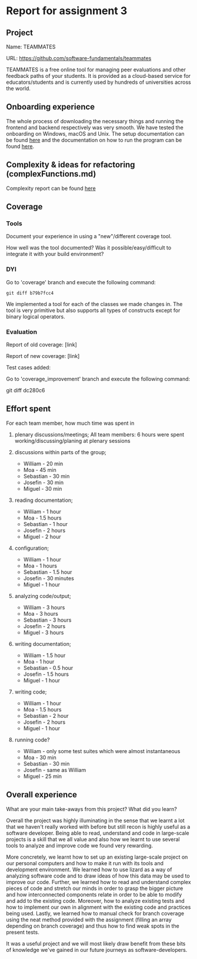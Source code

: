 # Report for assignment 3

## Project

Name: TEAMMATES

URL: https://github.com/software-fundamentals/teammates

TEAMMATES is a free online tool for managing peer evaluations and other feedback paths of your students.
It is provided as a cloud-based service for educators/students and is currently used by hundreds of universities across the world.

## Onboarding experience
The whole process of downloading the necessary things and running the frontend and backend respectively was very smooth.
We have tested the onboarding on Windows, macOS and Unix. The setup documentation can be found [here](https://github.com/TEAMMATES/teammates/blob/master/docs/setting-up.md)
and the documentation on how to run the program can be found [here](https://github.com/TEAMMATES/teammates/blob/master/docs/development.md).


## Complexity & ideas for refactoring (complexFunctions.md)
Complexity report can be found [here](https://github.com/software-fundamentals/teammates/blob/coverage_improvement/complexFunctions.md)

## Coverage

### Tools

Document your experience in using a "new"/different coverage tool.

How well was the tool documented? Was it possible/easy/difficult to
integrate it with your build environment?

### DYI

Go to 'coverage' branch and execute the following command:

`git diff b79b7fcc4`

We implemented a tool for each of the classes we made changes in. 
The tool is very primitive but also supports all types of constructs 
except for binary logical operators.

### Evaluation

Report of old coverage: [link]

Report of new coverage: [link]

Test cases added:

Go to 'coverage_improvement' branch and execute the following command:

git diff dc280c6

## Effort spent

For each team member, how much time was spent in

1. plenary discussions/meetings;
    All team members: 6 hours were spent working/discussing/planing at plenary sessions

2. discussions within parts of the group;
    * William - 20 min
    * Moa - 45 min
    * Sebastian - 30 min
    * Josefin - 30 min
    * Miguel - 30 min

3. reading documentation;
    * William - 1 hour
    * Moa - 1.5 hours
    * Sebastian - 1 hour 
    * Josefin - 2 hours
    * Miguel - 2 hour

4. configuration;
    * William - 1 hour
    * Moa - 1 hours
    * Sebastian - 1.5 hour
    * Josefin - 30 minutes
    * Miguel - 1 hour

5. analyzing code/output;
    * William - 3 hours
    * Moa - 3 hours
    * Sebastian - 3 hours
    * Josefin - 2 hours
    * Miguel - 3 hours

6. writing documentation;
    * William - 1.5 hour
    * Moa - 1 hour
    * Sebastian - 0.5 hour
    * Josefin - 1.5 hours
    * Miguel - 1 hour

7. writing code;
    * William - 1 hour
    * Moa - 1.5 hours
    * Sebastian - 2 hour
    * Josefin - 2 hours
    * Miguel - 1 hour

8. running code?
    * William - only some test suites which were almost instantaneous
    * Moa - 30 min
    * Sebastian - 30 min
    * Josefin - same as William
    * Miguel - 25 min

## Overall experience

What are your main take-aways from this project? What did you learn?

Overall the project was highly illuminating in the sense that we learnt a lot that we haven't really worked with before
but still recon is highly useful as a software developer. Being able to read, understand and code in large-scale projects
is a skill that we all value and also how we learnt to use several tools to analyze and improve code we found very rewarding.

More concretely, we learnt how to set up an existing large-scale project on our personal computers and how to make it run
with its tools and development environment. We learned how to use lizard as a way of analyzing software code and to draw
ideas of how this data may be used to improve our code. Further, we learned how to read and understand complex pieces of
code and stretch our minds in order to grasp the bigger picture and how interconnected components relate in order to be
able to modify and add to the existing code. Moreover, how to analyze existing tests and how to implement our own in
alignment with the existing code and practices being used. Lastly, we learned how to manual check for branch coverage using
the neat method provided with the assignment (filling an array depending on branch coverage) and thus how to find
weak spots in the present tests.

It was a useful project and we will most likely draw benefit from these bits of knowledge we've gained in our
future journeys as software-developers.

